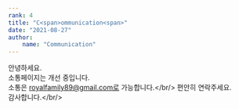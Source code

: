 ```yaml
---
rank: 4
title: "C<span>ommunication<span>"
date: "2021-08-27"
author:
    name: "Communication"
---
```


안녕하세요.<br/>
소통페이지는 개선 중입니다.<br/>
소통은 royalfamily89@gmail.com로 가능합니다.</br/>
편안히 연락주세요.<br/>
감사합니다.</br/>
